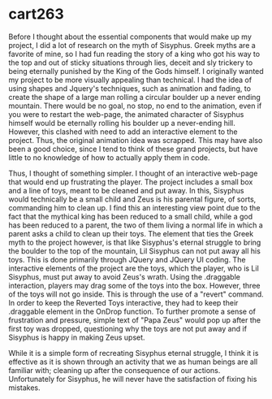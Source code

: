 # cart263
Before I thought about the essential components that would make up my project, I did a lot of research on the myth of Sisyphus. Greek myths are a favorite of mine, so I had fun reading the story of a king who got his way to the top and out of sticky situations through lies, deceit and sly trickery to being eternally punished by the King of the Gods himself. I originally wanted my project to be more visually appealing than technical. I had the idea of using shapes and Jquery's techniques, such as animation and fading, to create the shape of a large man rolling a circular boulder up a never ending mountain. There would be no goal, no stop, no end to the animation, even if you were to restart the web-page, the animated character of Sisyphus himself would be eternally rolling his boulder up a never-ending hill. However, this clashed with need to add an interactive element to the project. Thus, the original animation idea was scrapped. This may have also been a good choice, since I tend to think of these grand projects, but have little to no knowledge of how to actually apply them in code. 

Thus, I thought of something simpler. I thought of an interactive web-page that would end up frustrating the player. The project includes a small box and a line of toys, meant to be cleaned and put away. In this, Sisyphus would technically be a small child and Zeus is his parental figure, of sorts, commanding him to clean up. I find this an interesting view point due to the fact that the mythical king has been reduced to a small child, while a god has been reduced to a parent, the two of them living a normal life in which a parent asks a child to clean up their toys. The element that ties the Greek myth to the project however, is that like Sisyphus's eternal struggle to bring the boulder to the top of the mountain, Lil Sisyphus can not put away all his toys. This is done primarily through JQuery and JQuery UI coding. The interactive elements of the project are the toys, which the player, who is Lil Sisyphus, must put away to avoid Zeus's wrath. Using the .draggable interaction, players may drag some of the toys into the box. However, three of the toys will not go inside. This is through the use of a "revert" command. In order to keep the Reverted Toys interactive, they had to keep their .draggable element in the OnDrop function. To further promote a sense of frustration and pressure, simple text of "Papa Zeus" would pop up after the first toy was dropped, questioning why the toys are not put away and if Sisyphus is happy in making Zeus upset. 

While it is a simple form of recreating Sisyphus eternal struggle, I think it is effective as it is shown through an activity that we as human beings are all familiar with; cleaning up after the consequence of our actions. Unfortunately for Sisyphus, he will never have the satisfaction of fixing his mistakes.
